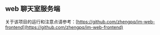 ## web 聊天室服务端

关于该项目的运行和注意点请参考：[https://github.com/zhengpq/im-web-frontend](https://github.com/zhengpq/im-web-frontend)
